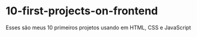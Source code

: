 # 10-first-projects-on-frontend
Esses são meus 10 primeiros projetos usando em HTML, CSS e JavaScript
